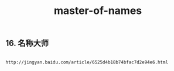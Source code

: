 ﻿---
layout: default
title: master-of-names
---
## 16. 名称大师
```

http://jingyan.baidu.com/article/6525d4b18b74bfac7d2e94e6.html

```
